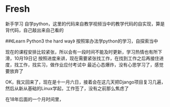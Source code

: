 # Fresh
新手学习
自学python，这里的代码来自教学视频当中的教学代码的自实现，算是背代码，自己敲出来自己看的

##《Learn Python3 the hard way》
按照笨办法学python的学习，自探索当中

现在的课程安排比较紧张，所以会有一段时间不能及时更新，学习热情也有所下滑，10月19日记
按照进度来讲，现在需要紧张找工作，在找到工作之后再接住进度，找工作，找实习，做作业应付考试中
最近心态爆炸，没有心思学习了，感觉要放弃了


OK，我又回来了，现在是十一月六日，接着会在这几天把Django项目复习几遍，然后从新从基础的Linux学起，工作签了，没有之前那么焦虑了

在18年后面的一个月时间里，
